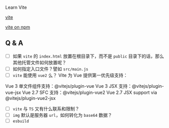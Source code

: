 Learn Vite

[vite](https://vitejs.dev/)

[vite on npm](https://www.npmjs.com/package/vite)

## Q & A

- [ ] 如果 `vite` 的 `index.html` 放置在根目录下，而不是 `public` 目录下的话，那么其他托管文件如何放置呢？
- [ ] 如何指定入口文件？譬如 `src/main.js`
- [ ] `vite` 能使用 `vue2` 么？
Vite 为 Vue 提供第一优先级支持：

Vue 3 单文件组件支持：@vitejs/plugin-vue
Vue 3 JSX 支持：@vitejs/plugin-vue-jsx
Vue 2.7 SFC 支持：@vitejs/plugin-vue2
Vue 2.7 JSX support via @vitejs/plugin-vue2-jsx

- [ ] `vite` 与 `TS` 又有什么联系和限制？
- [ ] `img` 默认是服务器 `url`，如何转化为 `base64` 数据？
- [ ] `esbuild`
